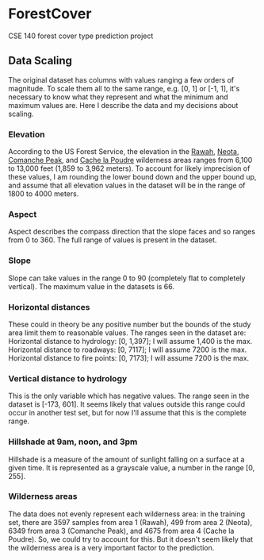 # ForestCover
CSE 140 forest cover type prediction project

## Data Scaling
The original dataset has columns with values ranging a few orders of magnitude. To scale them all to the same range, e.g. [0, 1] or [-1, 1], it's necessary to know what they represent and what the minimum and maximum values are. Here I describe the data and my decisions about scaling.
### Elevation
According to the US Forest Service, the elevation in the [Rawah](https://www.fs.usda.gov/detail/arp/specialplaces/?cid=fsm91_058256), [Neota](https://www.fs.usda.gov/recarea/arp/recarea/?recid=80806), [Comanche Peak](https://www.fs.usda.gov/detail/arp/specialplaces/?cid=fsm91_058246), and [Cache la Poudre](https://www.fs.usda.gov/recarea/arp/recarea/?recid=80801) wilderness areas ranges from 6,100 to 13,000 feet (1,859 to 3,962 meters). To account for likely imprecision of these values, I am rounding the lower bound down and the upper bound up, and assume that all elevation values in the dataset will be in the range of 1800 to 4000 meters.
### Aspect
Aspect describes the compass direction that the slope faces and so ranges from 0 to 360. The full range of values is present in the dataset.
### Slope
Slope can take values in the range 0 to 90 (completely flat to completely vertical). The maximum value in the datasets is 66.
### Horizontal distances
These could in theory be any positive number but the bounds of the study area limit them to reasonable values. The ranges seen in the dataset are:
Horizontal distance to hydrology: [0, 1,397]; I will assume 1,400 is the max.
Horizontal distance to roadways: [0, 7117]; I will assume 7200 is the max.
Horizontal distance to fire points: [0, 7173]; I will assume 7200 is the max.
### Vertical distance to hydrology
This is the only variable which has negative values. The range seen in the dataset is [-173, 601]. It seems likely that values outside this range could occur in another test set, but for now I'll assume that this is the complete range.
### Hillshade at 9am, noon, and 3pm
Hillshade is a measure of the amount of sunlight falling on a surface at a given time. It is represented as a grayscale value, a number in the range [0, 255].
### Wilderness areas
The data does not evenly represent each wilderness area: in the training set, there are 3597 samples from area 1 (Rawah), 499 from area 2 (Neota), 6349 from area 3 (Comanche Peak), and 4675 from area 4 (Cache la Poudre). So, we could try to account for this. But it doesn't seem likely that the wilderness area is a very important factor to the prediction.

